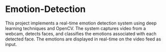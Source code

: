 # Emotion-Detection
This project implements a real-time emotion detection system using deep learning techniques and OpenCV. The system captures video from a webcam, detects faces, and classifies the emotions associated with each detected face. The emotions are displayed in real-time on the video feed as input.
